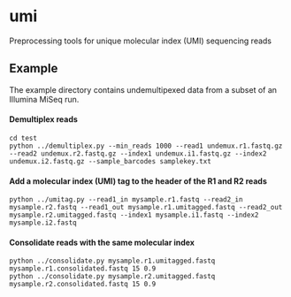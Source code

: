 # umi
Preprocessing tools for unique molecular index (UMI) sequencing reads

## Example
The example directory contains undemultipexed data from a subset of an Illumina MiSeq run.

#### Demultiplex reads
    cd test
    python ../demultiplex.py --min_reads 1000 --read1 undemux.r1.fastq.gz --read2 undemux.r2.fastq.gz --index1 undemux.i1.fastq.gz --index2 undemux.i2.fastq.gz --sample_barcodes samplekey.txt
    
#### Add a molecular index (UMI) tag to the header of the R1 and R2 reads
    python ../umitag.py --read1_in mysample.r1.fastq --read2_in mysample.r2.fastq --read1_out mysample.r1.umitagged.fastq --read2_out mysample.r2.umitagged.fastq --index1 mysample.i1.fastq --index2 mysample.i2.fastq
    
#### Consolidate reads with the same molecular index
    python ../consolidate.py mysample.r1.umitagged.fastq mysample.r1.consolidated.fastq 15 0.9
    python ../consolidate.py mysample.r2.umitagged.fastq mysample.r2.consolidated.fastq 15 0.9


    
